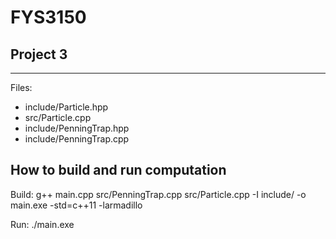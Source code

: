 # FYS3150
## Project 3

--------------------------------
Files:
- include/Particle.hpp
- src/Particle.cpp
- include/PenningTrap.hpp
- include/PenningTrap.cpp


How to build and run computation
--------------------------------

Build: g++ main.cpp src/PenningTrap.cpp src/Particle.cpp -I include/ -o main.exe -std=c++11 -larmadillo

Run: ./main.exe
